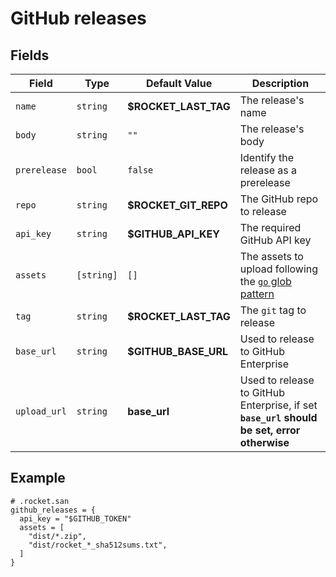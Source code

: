 # GitHub releases

## Fields

| Field             | Type |Default Value | Description |
| ------------------| ---- | ------------ | ----------- |
| `name` | `string` | **$ROCKET_LAST_TAG** | The release's name |
| `body` | `string` | `""` | The release's body | 
| `prerelease` | `bool` | `false` | Identify the release as a prerelease |
| `repo` | `string` | **$ROCKET_GIT_REPO** | The GitHub repo to release |
| `api_key` | `string` | **$GITHUB_API_KEY** | The required GitHub API key |
| `assets` | `[string]` | `[]` | The assets to upload following the [`go` glob pattern](https://golang.org/pkg/path/filepath/#Match) |
| `tag` | `string` | **$ROCKET_LAST_TAG** | The `git` tag to release |
| `base_url` | `string` | **$GITHUB_BASE_URL** | Used to release to GitHub Enterprise |
| `upload_url` | `string` | **base_url** | Used to release to GitHub Enterprise, if set **`base_url` should be set, error otherwise** |


## Example

```san
# .rocket.san
github_releases = {
  api_key = "$GITHUB_TOKEN"
  assets = [
    "dist/*.zip",
    "dist/rocket_*_sha512sums.txt",
  ]
}
```

